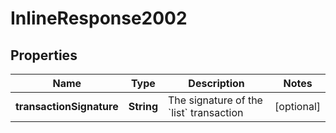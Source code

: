 

# InlineResponse2002


## Properties

Name | Type | Description | Notes
------------ | ------------- | ------------- | -------------
**transactionSignature** | **String** | The signature of the &#x60;list&#x60; transaction  |  [optional]



